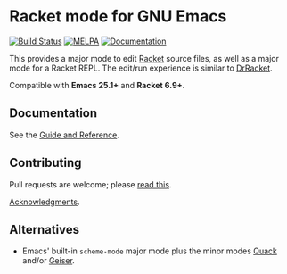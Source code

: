 # Racket mode for GNU Emacs

[![Build Status](https://travis-ci.org/greghendershott/racket-mode.svg?branch=master)](https://travis-ci.org/greghendershott/racket-mode)
[![MELPA](https://melpa.org/packages/racket-mode-badge.svg)](https://melpa.org/#/racket-mode)
[![Documentation](https://img.shields.io/badge/Docs-Documentation-blue.svg)](https://www.racket-mode.com/)

This provides a major mode to edit [Racket] source files, as well as a
major mode for a Racket REPL. The edit/run experience is similar to
[DrRacket].

[Racket]: https://www.racket-lang.org/
[DrRacket]: https://docs.racket-lang.org/drracket/

Compatible with **Emacs 25.1+** and **Racket 6.9+**.

## Documentation

See the [Guide and Reference](https://www.racket-mode.com/).

## Contributing

Pull requests are welcome; please [read this](CONTRIBUTING.md).

[Acknowledgments](THANKS.md).

## Alternatives

- Emacs' built-in `scheme-mode` major mode plus the minor modes [Quack]
  and/or [Geiser].

[Quack]: https://www.neilvandyke.org/quack/
[Geiser]: https://www.nongnu.org/geiser/
